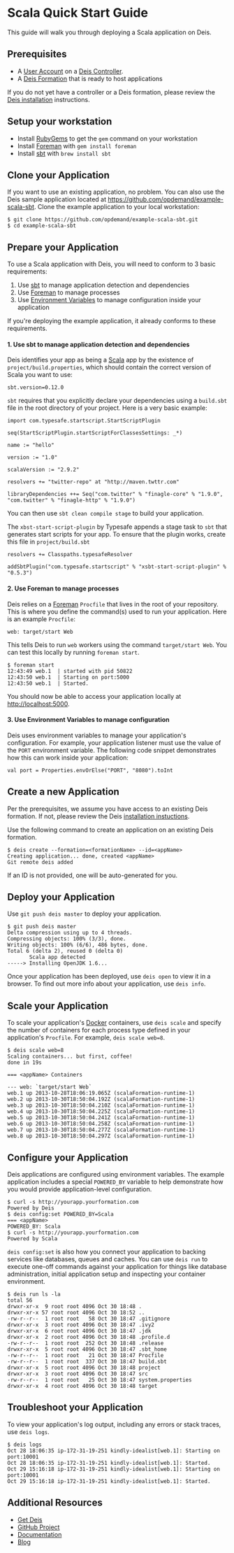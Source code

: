 # Scala Quick Start Guide

This guide will walk you through deploying a Scala application on Deis.

## Prerequisites

* A [User Account](http://docs.deis.io/en/latest/client/register/) on a [Deis Controller](http://docs.deis.io/en/latest/terms/controller/).
* A [Deis Formation](http://docs.deis.io/en/latest/gettingstarted/concepts/#formations) that is ready to host applications

If you do not yet have a controller or a Deis formation, please review the [Deis installation](http://docs.deis.io/en/latest/installation/) instructions.

## Setup your workstation

* Install [RubyGems](http://rubygems.org/pages/download) to get the `gem` command on your workstation
* Install [Foreman](http://ddollar.github.com/foreman/) with `gem install foreman`
* Install [sbt](http://www.scala-sbt.org/) with `brew install sbt`

## Clone your Application

If you want to use an existing application, no problem.  You can also use the Deis sample application located at <https://github.com/opdemand/example-scala-sbt>.  Clone the example application to your local workstation:

    $ git clone https://github.com/opdemand/example-scala-sbt.git
    $ cd example-scala-sbt

## Prepare your Application

To use a Scala application with Deis, you will need to conform to 3 basic requirements:

 1. Use [sbt](http://www.scala-sbt.org/) to manage application detection and dependencies
 2. Use [Foreman](http://ddollar.github.com/foreman/) to manage processes
 3. Use [Environment Variables](https://help.ubuntu.com/community/EnvironmentVariables) to manage configuration inside your application

If you're deploying the example application, it already conforms to these requirements.

#### 1. Use sbt to manage application detection and dependencies

Deis identifies your app as being a [Scala](http://www.scala-lang.org/) app by the existence of `project/build.properties`, which should contain the correct version of Scala you want to use:

	sbt.version=0.12.0

`sbt` requires that you explicitly declare your dependencies using a `build.sbt` file in the root directory of your project. Here is a very basic example:

	import com.typesafe.startscript.StartScriptPlugin
	
	seq(StartScriptPlugin.startScriptForClassesSettings: _*)
	
	name := "hello"
	
	version := "1.0"
	
	scalaVersion := "2.9.2"
	
	resolvers += "twitter-repo" at "http://maven.twttr.com"
	
	libraryDependencies ++= Seq("com.twitter" % "finagle-core" % "1.9.0", "com.twitter" % "finagle-http" % "1.9.0")
    
You can then use `sbt clean compile stage` to build your application.

The `xbst-start-script-plugin` by Typesafe appends a stage task to `sbt` that generates start scripts for your app. To ensure that the plugin works, create this file in `project/build.sbt`

	resolvers += Classpaths.typesafeResolver
	
	addSbtPlugin("com.typesafe.startscript" % "xsbt-start-script-plugin" % "0.5.3")

#### 2. Use Foreman to manage processes

Deis relies on a [Foreman](http://ddollar.github.com/foreman/) `Procfile` that lives in the root of your repository.  This is where you define the command(s) used to run your application.  Here is an example `Procfile`:

    web: target/start Web

This tells Deis to run `web` workers using the command `target/start Web`. You can test this locally by running `foreman start`.

	$ foreman start
	12:43:49 web.1  | started with pid 50822
	12:43:50 web.1  | Starting on port:5000
	12:43:50 web.1  | Started.

You should now be able to access your application locally at <http://localhost:5000>.

#### 3. Use Environment Variables to manage configuration

Deis uses environment variables to manage your application's configuration. For example, your application listener must use the value of the `PORT` environment variable. The following code snippet demonstrates how this can work inside your application:

    val port = Properties.envOrElse("PORT", "8080").toInt

## Create a new Application

Per the prerequisites, we assume you have access to an existing Deis formation. If not, please review the Deis [installation instuctions](http://docs.deis.io/en/latest/gettingstarted/installation/).

Use the following command to create an application on an existing Deis formation.

    $ deis create --formation=<formationName> --id=<appName>
	Creating application... done, created <appName>
	Git remote deis added
    
If an ID is not provided, one will be auto-generated for you.

## Deploy your Application

Use `git push deis master` to deploy your application.

	$ git push deis master
	Delta compression using up to 4 threads.
	Compressing objects: 100% (3/3), done.
	Writing objects: 100% (6/6), 486 bytes, done.
	Total 6 (delta 2), reused 0 (delta 0)
	       Scala app detected
	-----> Installing OpenJDK 1.6...

Once your application has been deployed, use `deis open` to view it in a browser. To find out more info about your application, use `deis info`.

## Scale your Application

To scale your application's [Docker](http://docker.io) containers, use `deis scale` and specify the number of containers for each process type defined in your application's `Procfile`. For example, `deis scale web=8`.

	$ deis scale web=8
	Scaling containers... but first, coffee!
	done in 19s
	
	=== <appName> Containers
	
	--- web: `target/start Web`
	web.1 up 2013-10-28T18:06:19.065Z (scalaFormation-runtime-1)
	web.2 up 2013-10-30T18:50:04.192Z (scalaFormation-runtime-1)
	web.3 up 2013-10-30T18:50:04.210Z (scalaFormation-runtime-1)
	web.4 up 2013-10-30T18:50:04.225Z (scalaFormation-runtime-1)
	web.5 up 2013-10-30T18:50:04.241Z (scalaFormation-runtime-1)
	web.6 up 2013-10-30T18:50:04.258Z (scalaFormation-runtime-1)
	web.7 up 2013-10-30T18:50:04.277Z (scalaFormation-runtime-1)
	web.8 up 2013-10-30T18:50:04.297Z (scalaFormation-runtime-1)


## Configure your Application

Deis applications are configured using environment variables. The example application includes a special `POWERED_BY` variable to help demonstrate how you would provide application-level configuration. 

	$ curl -s http://yourapp.yourformation.com
	Powered by Deis
	$ deis config:set POWERED_BY=Scala
	=== <appName>
	POWERED_BY: Scala
	$ curl -s http://yourapp.yourformation.com
	Powered by Scala

`deis config:set` is also how you connect your application to backing services like databases, queues and caches. You can use `deis run` to execute one-off commands against your application for things like database administration, initial application setup and inspecting your container environment.

	$ deis run ls -la
	total 56
	drwxr-xr-x  9 root root 4096 Oct 30 18:48 .
	drwxr-xr-x 57 root root 4096 Oct 30 18:52 ..
	-rw-r--r--  1 root root   58 Oct 30 18:47 .gitignore
	drwxr-xr-x  3 root root 4096 Oct 30 18:47 .ivy2
	drwxr-xr-x  6 root root 4096 Oct 30 18:47 .jdk
	drwxr-xr-x  2 root root 4096 Oct 30 18:48 .profile.d
	-rw-r--r--  1 root root  252 Oct 30 18:48 .release
	drwxr-xr-x  5 root root 4096 Oct 30 18:47 .sbt_home
	-rw-r--r--  1 root root   21 Oct 30 18:47 Procfile
	-rw-r--r--  1 root root  337 Oct 30 18:47 build.sbt
	drwxr-xr-x  5 root root 4096 Oct 30 18:48 project
	drwxr-xr-x  3 root root 4096 Oct 30 18:47 src
	-rw-r--r--  1 root root   25 Oct 30 18:47 system.properties
	drwxr-xr-x  4 root root 4096 Oct 30 18:48 target

## Troubleshoot your Application

To view your application's log output, including any errors or stack traces, use `deis logs`.

    $ deis logs
	Oct 28 18:06:35 ip-172-31-19-251 kindly-idealist[web.1]: Starting on port:10001
	Oct 28 18:06:35 ip-172-31-19-251 kindly-idealist[web.1]: Started.
	Oct 29 15:16:18 ip-172-31-19-251 kindly-idealist[web.1]: Starting on port:10001
	Oct 29 15:16:18 ip-172-31-19-251 kindly-idealist[web.1]: Started.

## Additional Resources

* [Get Deis](http://deis.io/get-deis/)
* [GitHub Project](https://github.com/opdemand/deis)
* [Documentation](http://docs.deis.io/)
* [Blog](http://deis.io/blog/)
